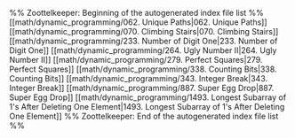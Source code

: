 %% Zoottelkeeper: Beginning of the autogenerated index file list  %%
 [[math/dynamic_programming/062. Unique Paths|062. Unique Paths]]
 [[math/dynamic_programming/070. Climbing Stairs|070. Climbing Stairs]]
 [[math/dynamic_programming/233. Number of Digit One|233. Number of Digit One]]
 [[math/dynamic_programming/264. Ugly Number II|264. Ugly Number II]]
 [[math/dynamic_programming/279. Perfect Squares|279. Perfect Squares]]
 [[math/dynamic_programming/338. Counting Bits|338. Counting Bits]]
 [[math/dynamic_programming/343. Integer Break|343. Integer Break]]
 [[math/dynamic_programming/887. Super Egg Drop|887. Super Egg Drop]]
 [[math/dynamic_programming/1493. Longest Subarray of 1's After Deleting One Element|1493. Longest Subarray of 1's After Deleting One Element]]
%% Zoottelkeeper: End of the autogenerated index file list  %%
